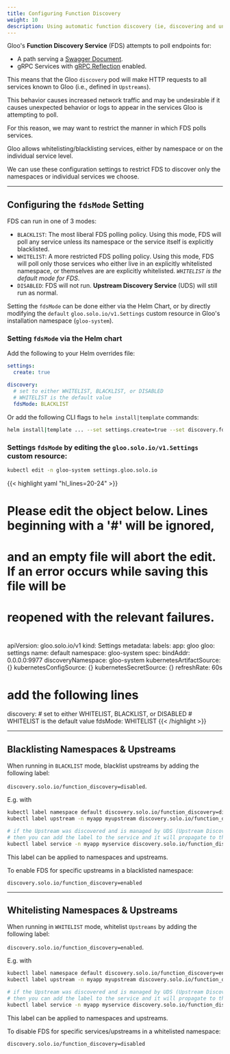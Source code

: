 ```yaml
---
title: Configuring Function Discovery
weight: 10
description: Using automatic function discovery (ie, discovering and understanding Swagger/OAS docs or gRPC reflection)
---
```


Gloo's **Function Discovery Service** (FDS) attempts to poll endpoints for:

* A path serving a [Swagger Document](https://swagger.io/specification/).
* gRPC Services with [gRPC Reflection](https://github.com/grpc/grpc/blob/master/doc/server-reflection.md) enabled.

This means that the Gloo `discovery` pod will make HTTP requests to all services known to Gloo (i.e., defined in `Upstreams`).

This behavior causes increased network traffic and may be undesirable if it causes unexpected behavior or logs to appear in the services Gloo is attempting to poll.

For this reason, we may want to restrict the manner in which FDS polls services.

Gloo allows whitelisting/blacklisting services, either by namespace or on the individual service level.

We can use these configuration settings to restrict FDS to discover only the namespaces or individual services we choose.

---

## Configuring the `fdsMode` Setting

FDS can run in one of 3 modes:

* `BLACKLIST`: The most liberal FDS polling policy. Using this mode, FDS will poll any service unless its namespace or the service itself is explicitly blacklisted.
* `WHITELIST`: A more restricted FDS polling policy. Using this mode, FDS will poll only those services who either live in an explicitly whitelisted namespace, or themselves are are explicitly whitelisted. *`WHITELIST` is the default mode for FDS*.
* `DISABLED`: FDS will not run. **Upstream Discovery Service** (UDS) will still run as normal.

Setting the `fdsMode` can be done either via the Helm Chart, or by directly modifying the `default` `gloo.solo.io/v1.Settings` custom resource in Gloo's installation namespace (`gloo-system`).

### Setting `fdsMode` via the Helm chart

Add the following to your Helm overrides file: 
```yaml
settings:
  create: true

discovery:
  # set to either WHITELIST, BLACKLIST, or DISABLED
  # WHITELIST is the default value
  fdsMode: BLACKLIST
```

Or add the following CLI flags to `helm install|template` commands:

```bash
helm install|template ... --set settings.create=true --set discovery.fdsMode=BLACKLIST
```

### Settings `fdsMode` by editing the `gloo.solo.io/v1.Settings` custom resource:

```bash
kubectl edit -n gloo-system settings.gloo.solo.io
```
{{< highlight yaml "hl_lines=20-24" >}}
# Please edit the object below. Lines beginning with a '#' will be ignored,
# and an empty file will abort the edit. If an error occurs while saving this file will be
# reopened with the relevant failures.
#
apiVersion: gloo.solo.io/v1
kind: Settings
metadata:
  labels:
    app: gloo
    gloo: settings
  name: default
  namespace: gloo-system
spec:
  bindAddr: 0.0.0.0:9977
  discoveryNamespace: gloo-system
  kubernetesArtifactSource: {}
  kubernetesConfigSource: {}
  kubernetesSecretSource: {}
  refreshRate: 60s
  # add the following lines
  discovery:
    # set to either WHITELIST, BLACKLIST, or DISABLED
    # WHITELIST is the default value
    fdsMode: WHITELIST
{{< /highlight >}}

---

## Blacklisting Namespaces & Upstreams

When running in `BLACKLIST` mode, blacklist upstreams by adding the following label:

`discovery.solo.io/function_discovery=disabled`.

E.g. with

```bash
kubectl label namespace default discovery.solo.io/function_discovery=disabled
kubectl label upstream -n myapp myupstream discovery.solo.io/function_discovery=disabled

# if the Upstream was discovered and is managed by UDS (Upstream Discovery Service)
# then you can add the label to the service and it will propagate to the Upstream
kubectl label service -n myapp myservice discovery.solo.io/function_discovery=disabled
```

This label can be applied to namespaces and upstreams.

To enable FDS for specific upstreams in a blacklisted namespace:

`discovery.solo.io/function_discovery=enabled`

---

## Whitelisting Namespaces & Upstreams

When running in `WHITELIST` mode, whitelist `Upstreams` by adding the following label:

`discovery.solo.io/function_discovery=enabled`.

E.g. with

```bash
kubectl label namespace default discovery.solo.io/function_discovery=enabled
kubectl label upstream -n myapp myupstream discovery.solo.io/function_discovery=enabled

# if the Upstream was discovered and is managed by UDS (Upstream Discovery Service)
# then you can add the label to the service and it will propagate to the Upstream
kubectl label service -n myapp myservice discovery.solo.io/function_discovery=enabled
```

This label can be applied to namespaces and upstreams.

To disable FDS for specific services/upstreams in a whitelisted namespace:

`discovery.solo.io/function_discovery=disabled`
